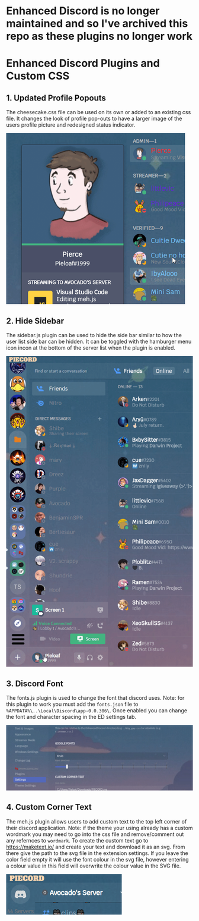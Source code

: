  # Enhanced Discord is no longer maintained and so I've archived this repo  as these plugins no longer work
 # Enhanced Discord Plugins and Custom CSS

## 1. Updated Profile Popouts ##
The cheesecake.css file can be used on its own or added to an existing css file. It changes the look of profile pop-outs to have a larger image of the users profile picture and redesigned status indicator.

![](imgs/profile.gif)

## 2. Hide Sidebar ##
The sidebar.js plugin can be used to hide the side bar similar to how the user list side bar can be hidden. It can be toggled with the hamburger menu icon incon at the bottom of the server list when the plugin is enabled.

![](imgs/hide_side_bar.gif)

## 3. Discord Font ##
The fonts.js plugin is used to change the font that discord uses. Note: for this plugin to work you must add the ```fonts.json``` file to ```%APPDATA%\..\Local\Discord\app-0.0.306\```. Once enabled you can change the font and character spacing in the ED settings tab.

![](imgs/text.gif)

## 4. Custom Corner Text ##
The meh.js plugin allows users to add custom text to the top left corner of their discord application. Note: if the theme your using already has a custom wordmark you may need to go into the css file and remove/comment out any refernces to ```wordmark```. To create the custom text go to https://maketext.io/ and create your text and download it as an svg. From there give the path to the svg file in the extension settings. If you leave the color field empty it will use the font colour in the svg file, however entering a colour value in this field will overwrite the colour value in the SVG file.

![](imgs/cusomcorner.png)


